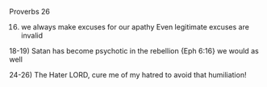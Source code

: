 Proverbs 26


16) we always make excuses for our apathy
   Even legitimate excuses are invalid

18-19) Satan has become psychotic in the rebellion {Eph 6:16}
  we would as well

24-26) The Hater
  LORD, cure me of my hatred to avoid that humiliation!
